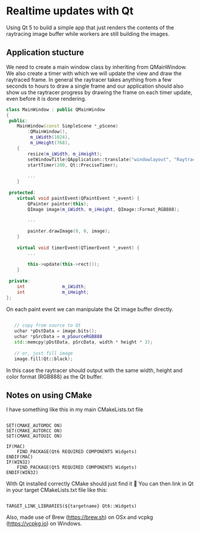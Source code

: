 
# Realtime updates with Qt
Using Qt 5 to build a simple app that just renders the contents of the raytracing image buffer while workers are still building the images.

## Application stucture
We need to create a main window class by inheriting from QMainWindow. We also create a timer with which we will update the view and draw the raytraced frame.  In general the raytracer takes anything from a few seconds to hours to draw a single frame and our application should also show us the raytracer progress by drawing the frame on each timer update, even before it is done rendering.

```C++
class MainWindow : public QMainWindow
{
 public:
    MainWindow(const SimpleScene *_pScene)
        :QMainWindow(),
         m_iWidth(1024),
         m_iHeight(768),
    {
        resize(m_iWidth, m_iHeight);
        setWindowTitle(QApplication::translate("windowlayout", "Raytracer"));
        startTimer(200, Qt::PreciseTimer);
        
        ...
    }
    
 protected:
    virtual void paintEvent(QPaintEvent *_event) {
        QPainter painter(this);
        QImage image(m_iWidth, m_iHeight, QImage::Format_RGB888);

        ...
        
        painter.drawImage(0, 0, image);
    }
    
    virtual void timerEvent(QTimerEvent *_event) {
        ...
        
        this->update(this->rect());
    }
    
 private:
    int              m_iWidth;
    int              m_iHeight;
};

```

On each paint event we can manipulate the Qt image buffer directly.
```C++
   
   // copy from source to Qt
   uchar *pDstData = image.bits();
   uchar *pSrcData = m_pSourceRGB888
   std::memcpy(pDstData, pSrcData, width * height * 3);
   
   // or, just fill image
   image.fill(Qt::black);

```

In this case the raytracer should output with the same width, height and color format (RGB888) as the Qt buffer.


## Notes on using CMake
I have something like this in my main CMakeLists.txt file
```

SET(CMAKE_AUTOMOC ON)
SET(CMAKE_AUTORCC ON)
SET(CMAKE_AUTOUIC ON)

IF(MAC)
    FIND_PACKAGE(Qt6 REQUIRED COMPONENTS Widgets)
ENDIF(MAC)
IF(WIN32)
    FIND_PACKAGE(Qt5 REQUIRED COMPONENTS Widgets)
ENDIF(WIN32)

```

With Qt installed correctly CMake should just find it 🤞
You can then link in Qt in your target CMakeLists.txt file like this:

```

TARGET_LINK_LIBRARIES(${targetname} Qt6::Widgets)

```

Also, made use of Brew (https://brew.sh) on OSx and vcpkg (https://vcpkg.io) on Windows.
